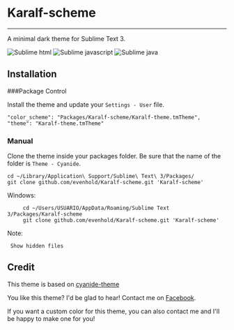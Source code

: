 Karalf-scheme
=============

------------------------------------------------------------------------
        
A minimal dark theme for Sublime Text 3.

![Sublime html](https://lh3.googleusercontent.com/-vgVN0ZF-rcc/U3gnNMQBdXI/AAAAAAAAAUU/eCiV1CSzr7E/w1067-h662-no/sublime-html.JPG)
![Sublime javascript](https://lh5.googleusercontent.com/-99jSimayMFA/U3gnPvCtZkI/AAAAAAAAAUM/GoSWlzlX7ZY/w1063-h662-no/sublime-javascript.JPG)
![Sublime java](https://lh3.googleusercontent.com/-1Q5P7m9xepI/U3gnOYNbIyI/AAAAAAAAAUE/XTUcg3699Qs/w1062-h662-no/sublime-java.JPG)

Installation
------------------------------------------------------------------------

###Package Control

Install the theme and update your `Settings - User` file.

    "color_scheme": "Packages/Karalf-scheme/Karalf-theme.tmTheme",
    "theme": "Karalf-theme.tmTheme"

### Manual

Clone the theme inside your packages folder. Be sure that the name of the folder is `Theme - Cyanide`.

    cd ~/Library/Application\ Support/Sublime\ Text\ 3/Packages/
    git clone github.com/evenhold/Karalf-scheme.git 'Karalf-scheme'

Windows:
   
         cd ~/Users/USUARIO/AppData/Roaming/Sublime Text 3/Packages/Karalf-scheme
         git clone github.com/evenhold/Karalf-scheme.git 'Karalf-scheme'
      

Note:

     Show hidden files

Credit
------------------------------------------------------------------------

This theme is based on [cyanide-theme](https://github.com/lefoy/cyanide-theme)

You like this theme? I'd be glad to hear! Contact me on [Facebook](https://www.facebook.com/evenhold).

If you want a custom color for this theme, you can also contact me and I'll be happy to make one for you!

